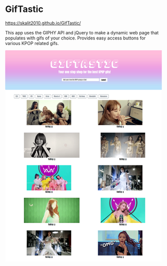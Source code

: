 # GifTastic
https://skalit2010.github.io/GifTastic/

This app uses the GIPHY API and jQuery to make a dynamic web page that populates with gifs of your choice. 
Provides easy access buttons for various KPOP related gifs.

![GifTastic Screenshot](https://github.com/skalit2010/GifTastic/blob/master/assets/images/screenshot.png)
